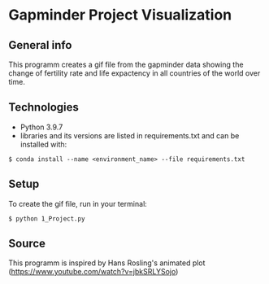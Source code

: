 # Gapminder Project Visualization

## General info
This programm creates a gif file from the gapminder data showing the change of fertility rate and life expactency in all countries of the world over time.

## Technologies
* Python 3.9.7
* libraries and its versions are listed in requirements.txt and can be installed with:
```
$ conda install --name <environment_name> --file requirements.txt
```

## Setup
To create the gif file, run in your terminal:
```
$ python 1_Project.py
```

## Source
This programm is inspired by Hans Rosling's animated plot
(https://www.youtube.com/watch?v=jbkSRLYSojo)
